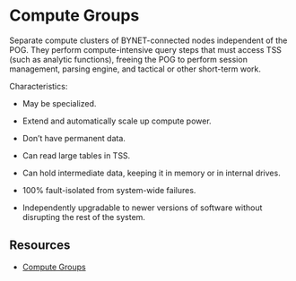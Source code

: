 # Compute Groups


Separate compute clusters of BYNET-connected nodes independent of the POG. They perform compute-intensive query steps that must access TSS (such as analytic functions), freeing the POG to perform session management, parsing engine, and tactical or other short-term work.

Characteristics:

-   May be specialized.

-   Extend and automatically scale up compute power.

-   Don’t have permanent data.

-   Can read large tables in TSS.

-   Can hold intermediate data, keeping it in memory or in internal drives.

-   100% fault-isolated from system-wide failures.

-   Independently upgradable to newer versions of software without disrupting the rest of the system.


## Resources


-   [Compute Groups](mqu1640280532737.md#)



